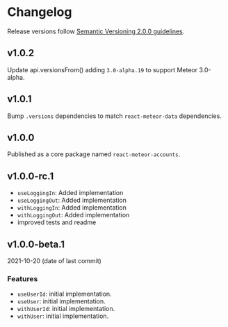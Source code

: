 # Changelog

Release versions follow [Semantic Versioning 2.0.0 guidelines](https://semver.org/).

## v1.0.2

Update api.versionsFrom() adding `3.0-alpha.19` to support Meteor 3.0-alpha.

## v1.0.1

Bump `.versions` dependencies to match `react-meteor-data` dependencies.

## v1.0.0

Published as a core package named `react-meteor-accounts`.

## v1.0.0-rc.1

- `useLoggingIn`: Added implementation
- `useLoggingOut`: Added implementation
- `withLoggingIn`: Added implementation
- `withLoggingOut`: Added implementation
- improved tests and readme

## v1.0.0-beta.1

2021-10-20 (date of last commit)

### Features

- `useUserId`: initial implementation.
- `useUser`: initial implementation.
- `withUserId`: initial implementation.
- `withUser`: initial implementation.
